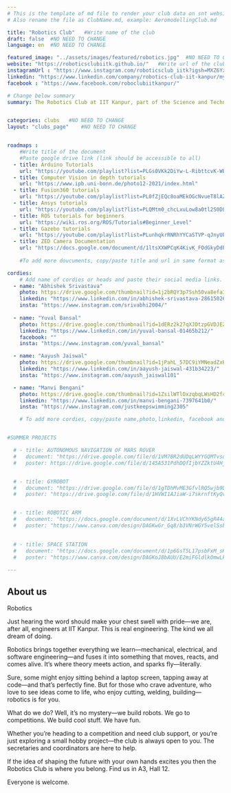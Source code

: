 ```yaml
---
# This is the template of md file to render your club data on snt website. The below example is of Aeromodelling Club, please modify the data according to your clunb.
# Also rename the file as ClubName.md, example: AeromodellingClub.md

title: "Robotics Club"   #Write name of the club
draft: false  #NO NEED TO CHANGE
language: en  #NO NEED TO CHANGE

featured_image: "../assets/images/featured/robotics.jpg"  #NO NEED TO CHANGE
website: "https://roboticsclubiitk.github.io/"   #Write url of the club
instagramUrl : "https://www.instagram.com/roboticsclub_iitk?igsh=MXZ6YzJ1aDNmM3Q1eA=="
linkedin: "https://www.linkedin.com/company/robotics-club-iit-kanpur/mycompany/"
facebook : "https://www.facebook.com/roboclubiitkanpur/"

# Change below summary
summary: The Robotics Club at IIT Kanpur, part of the Science and Technology Council, is a diverse group of students passionate about robotics. They work on projects that involve designing, building, and programming robots for academic research, competitions, and personal interest. The club covers various technical aspects of robotics, including mechanical design, electronics, and coding. They provide workshops, tutorials, and one-on-one mentorship, offering access to tools, components, and a workspace. Whether you're a beginner or experienced, the club supports your journey into the technical world of robotics, helping you create robots like R2D2, Transformers, or WALL-E.


categories: clubs   #NO NEED TO CHANGE
layout: "clubs_page"    #NO NEED TO CHANGE


roadmaps :
    #Write title of the document
    #Paste google drive link (link should be accessible to all)
  - title: Arduino Tutorials
    url: "https://youtube.com/playlist?list=PLGs0VKk2DiYw-L-RibttcvK-WBZm8WLEP&si=-CZ4nTJGHL1FQZah"
  - title: Computer Vision in depth tutorials
    url: "https://www.ipb.uni-bonn.de/photo12-2021/index.html"
  - title: Fusion360 tutorials
    url: "https://youtube.com/playlist?list=PL0fZjEQc8oaMEkOGcNvueT8lAZvcoKuie&si=2o-hclchf4CkF7a-"
  - title: Ansys tutorials
    url: "https://youtube.com/playlist?list=PLQMtm0_chcLxuLow8a0tl2S0DLGh5q1oP&si=xNc44SAPCMR0jCZl"
  - title: ROS tutorials for beginners
    url: "https://wiki.ros.org/ROS/Tutorials#Beginner_Level"
  - title: Gazebo tutorials
    url: "https://youtube.com/playlist?list=PLunhqkrRNRhYYCaSTVP-qJnyUPkTxJnBt&si=uHv4wzjOjNhTggn7"
  - title: ZED Camera Documentation
    url: "https://docs.google.com/document/d/1ltsXXWPCqK4KivK_FOdGkyDdPGizvzpGdM3TvfXbEbY/edit?usp=sharing"
 
    #To add more doucuments, copy/paste title and url in same format as above.

cordies:
    # Add name of cordies or heads and paste their social media links.
  - name: "Abhishek Srivastava"
    photo: https://drive.google.com/thumbnail?id=1j2bRQY3p7Ssh50va8efa36bbu6mjPKna&sz=w1000
    linkedin: "https://www.linkedin.com/in/abhishek-srivastava-286150262/"
    insta: "https://www.instagram.com/srivabhi2004/"
    
  - name: "Yuval Bansal"
    photo: https://drive.google.com/thumbnail?id=1dERz2k27qXJDtzpGVDJEZdAfhDpk91pj&sz=w1000
    linkedin: "https://www.linkedin.com/in/yuval-bansal-01465b212/"
    facebook: ""
    insta: "https://www.instagram.com/yuval_bansal"

  - name: "Aayush Jaiswal"
    photo: https://drive.google.com/thumbnail?id=1jPahL_57DC9iYMNeadZxBgQk2WTPWxCN&sz=w1000
    linkedin: "https://www.linkedin.com/in/aayush-jaiswal-431b34223/"
    insta: "https://www.instagram.com/aayush_jaiswal101"

  - name: "Manvi Bengani"
    photo: https://drive.google.com/thumbnail?id=1ZsilWTlOxzqbqLWsHD2f4-Oqa8KmwyVg&sz=w1000
    linkedin: "https://www.linkedin.com/in/manvi-bengani-7397641b0/"
    insta: "https://www.instagram.com/justkeepswimming2305"

    # To add more cordies, copy/paste name,photo,linkedin, facebook and insta in same format as above.


#SUMMER PROJECTS

  # - title: AUTONOMOUS NAVIGATION OF MARS ROVER
  #   document: "https://drive.google.com/file/d/1VM7BR2dUDqLWYYGQMTvsqam3UaQ6X5WC/view?usp=sharing"
  #   poster: https://drive.google.com/file/d/145A531PdhDQfIjbYZZktU4HjHnaevW-X/view?usp=sharing 


  # - title: GYROBOT
  #   document: "https://drive.google.com/file/d/1gTDhMvME3GfvlRQ5wjb9DC9e_PhoehI-/view?usp=sharing" 
  #   poster: "https://drive.google.com/file/d/1HVWI1AJiaW-i7skrnftKyQvqO8A2FY5h/view?usp=sharing"


  # - title: ROBOTIC ARM
  #   document: "https://docs.google.com/document/d/1XvLVChYKNdy65gR44aHkr_9f-7MKfu8vbDSo35SZKZM/edit?usp=sharing"
  #   poster: "https://www.canva.com/design/DAGKwGr_Gq8/b3VNrWGY5velSsb_8B-MwA/edit?utm_content=DAGKwGr_Gq8&utm_campaign=designshare&utm_medium=link2&utm_source=sharebutton"

  
  # - title: SPACE STATION
  #   document: "https://docs.google.com/document/d/1p6GsT5L17psbFxM_sK7J_0LnnAgtIvb-TAKlWKWZ6kg/edit#heading=h.hffsia6vdtj5"
  #   poster: "https://www.canva.com/design/DAGKoJ8bAUU/E2miFGldlkOmwLkrKkhd7Q/edit?utm_content=DAGKoJ8bAUU&utm_campaign=designshare&utm_medium=link2&utm_source=sharebutton"
    
---
```


<!-- Write about us section -->
## About us
Robotics

Just hearing the word should make your chest swell with pride—we are, after all, engineers at IIT Kanpur. This is real engineering. The kind we all dream of doing.

Robotics brings together everything we learn—mechanical, electrical, and software engineering—and fuses it into something that moves, reacts, and comes alive. It’s where theory meets action, and sparks fly—literally.

Sure, some might enjoy sitting behind a laptop screen, tapping away at code—and that’s perfectly fine. But for those who crave adventure, who love to see ideas come to life, who enjoy cutting, welding, building—robotics is for you.

What do we do? Well, it’s no mystery—we build robots.
We go to competitions. We build cool stuff. We have fun.

Whether you’re heading to a competition and need club support, or you’re just exploring a small hobby project—the club is always open to you. The secretaries and coordinators are here to help.

If the idea of shaping the future with your own hands excites you then the Robotics Club is where you belong. Find us in A3, Hall 12.

Everyone is welcome.